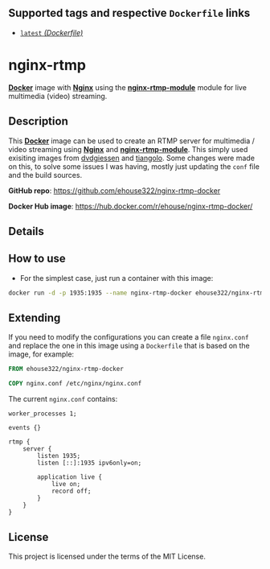 ## Supported tags and respective `Dockerfile` links

* [`latest` _(Dockerfile)_](https://github.com/tiangolo/nginx-rtmp-docker/blob/master/Dockerfile)

# nginx-rtmp

[**Docker**](https://www.docker.com/) image with [**Nginx**](http://nginx.org/en/) using the [**nginx-rtmp-module**](https://github.com/arut/nginx-rtmp-module) module for live multimedia (video) streaming.

## Description

This [**Docker**](https://www.docker.com/) image can be used to create an RTMP server for multimedia / video streaming using [**Nginx**](http://nginx.org/en/) and [**nginx-rtmp-module**](https://github.com/arut/nginx-rtmp-module). This simply used exisiting images from [dvdgiessen](https://hub.docker.com/r/dvdgiessen/nginx-rtmp-docker/) and [tiangolo](https://hub.docker.com/r/tiangolo/nginx-rtmp/). Some changes were made on this, to solve some issues I was having, mostly just updating the `conf` file and the build sources.

**GitHub repo**: <https://github.com/ehouse322/nginx-rtmp-docker>

**Docker Hub image**: <https://hub.docker.com/r/ehouse/nginx-rtmp-docker/>

## Details


## How to use

* For the simplest case, just run a container with this image:

```bash
docker run -d -p 1935:1935 --name nginx-rtmp-docker ehouse322/nginx-rtmp-docker
```

## Extending

If you need to modify the configurations you can create a file `nginx.conf` and replace the one in this image using a `Dockerfile` that is based on the image, for example:

```Dockerfile
FROM ehouse322/nginx-rtmp-docker

COPY nginx.conf /etc/nginx/nginx.conf
```

The current `nginx.conf` contains:

```Nginx
worker_processes 1;

events {}

rtmp {
    server {
        listen 1935;
        listen [::]:1935 ipv6only=on;    

        application live {
            live on;
            record off;
        }
    }
}
```

## License

This project is licensed under the terms of the MIT License.
